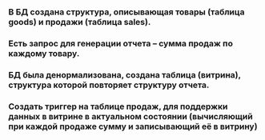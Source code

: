 ### В БД создана структура, описывающая товары (таблица goods) и продажи (таблица sales).
### Есть запрос для генерации отчета – сумма продаж по каждому товару.
### БД была денормализована, создана таблица (витрина), структура которой повторяет структуру отчета.
### Создать триггер на таблице продаж, для поддержки данных в витрине в актуальном состоянии (вычисляющий при каждой продаже сумму и записывающий её в витрину)
